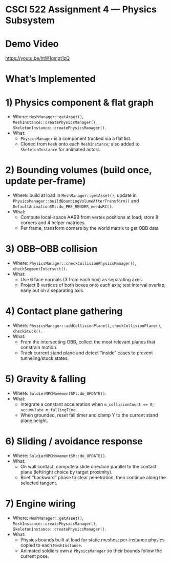 # CSCI 522 Assignment 4 — Physics Subsystem
# Demo Video
https://youtu.be/htW1qmgt1zQ
# What’s Implemented
# 1) Physics component & flat graph
- Where: `MeshManager::getAsset()`, `MeshInstance::createPhysicsManager()`, `SkeletonInstance::createPhysicsManager()`.
- What:
  - `PhysicsManager` is a component tracked via a flat list.
  - Cloned from `Mesh` onto each `MeshInstance`; also added to `SkeletonInstance` for animated actors.
# 2) Bounding volumes (build once, update per-frame)
- Where: build at load in `MeshManager::getAsset()`; update in `PhysicsManager::buildBoundingVolumeAfterTransform()` and `DefaultAnimationSM::do_PRE_RENDER_needsRC()`.
- What:
  - Compute local-space AABB from vertex positions at load; store 8 corners and 4 helper matrices.
  - Per frame, transform corners by the world matrix to get OBB data
# 3) OBB–OBB collision
- Where: `PhysicsManager::checkCollisionPhysicsManager()`, `checkSegmentIntersect()`.
- What:
  - Use 6 face normals (3 from each box) as separating axes.
  - Project 8 vertices of both boxes onto each axis; test interval overlap; early out on a separating axis.
# 4) Contact plane gathering
- Where: `PhysicsManager::addCollisionPlane()`, `checkCollisionPlane()`, `checkStuck()`. 
- What:
  - From the intersecting OBB, collect the most relevant planes that constrain motion.
  - Track current stand plane and detect “inside” cases to prevent tunneling/stuck states.
# 5) Gravity & falling
- Where: `SoldierNPCMovementSM::do_UPDATE()`.
- What:
  - Integrate a constant acceleration when `m_collisionCount == 0`; `accumulate m_fallingTime`.
  - When grounded, reset fall timer and clamp Y to the current stand plane height.
# 6) Sliding / avoidance response
- Where: `SoldierNPCMovementSM::do_UPDATE()`.
- What:
  - On wall contact, compute a slide direction parallel to the contact plane (left/right choice by target proximity).
  - Brief “backward” phase to clear penetration, then continue along the selected tangent.
# 7) Engine wiring
- Where: `MeshManager::getAsset()`, `MeshInstance::createPhysicsManager()`, `SkeletonInstance::createPhysicsManager()`.
- What:
  - Physics bounds built at load for static meshes; per-instance physics copied to each `MeshInstance`.
  - Animated soldiers own a `PhysicsManager` so their bounds follow the current pose.
